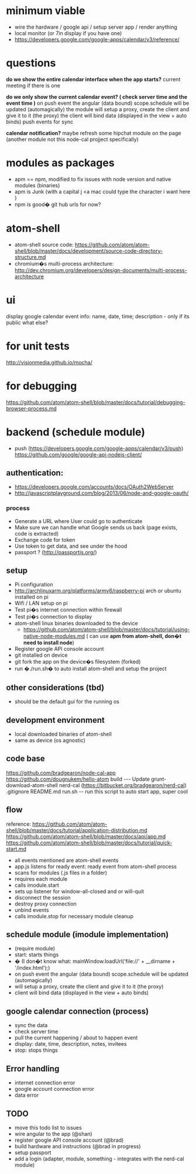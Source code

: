 # minimum viable
+ wire the hardware / google api / setup server app / render anything
+  local monitor (or 7in display if you have one)
+ https://developers.google.com/google-apps/calendar/v3/reference/

# questions
**do we show the entire calendar interface when the app starts?**
current meeting if there is one 

**do we only show the current calendar event? ( check server time and the event time )**
on push event the angular (data bound) scope.schedule will be updated (automagically)
the module will setup a proxy, create the client and give it to it (the proxy)
the client will bind data (displayed in the view + auto binds)
push events for sync

**calendar notification?**
maybe refresh some hipchat module on the page (another module not this node-cal projject specifically)

# modules as packages
+ apm == npm, modified to fix issues with node version and native modules (binaries)
+ apm is Junk (with a capital j <a mac could type the character i want here )
+ npm is good� git hub urls for now?

# atom-shell
+ atom-shell source code: https://github.com/atom/atom-shell/blob/master/docs/development/source-code-directory-structure.md
+ chromium�s multi-process architecture: http://dev.chromium.org/developers/design-documents/multi-process-architecture 

# ui
display google calendar event info: name, date, time; description - only if its public
what else?

# for unit tests
http://visionmedia.github.io/mocha/

# for debugging
https://github.com/atom/atom-shell/blob/master/docs/tutorial/debugging-browser-process.md

# backend (schedule module)
+ push (https://developers.google.com/google-apps/calendar/v3/push)
https://github.com/google/google-api-nodejs-client/

## authentication: 
+ https://developers.google.com/accounts/docs/OAuth2WebServer
+ http://javascriptplayground.com/blog/2013/06/node-and-google-oauth/

### process
+ Generate a URL where User could go to authenticate
+ Make sure we can handle what Google sends us back (page exists, code is extracted)
+ Exchange code for token
+ Use token to get data, and see under the hood
+ passport ?  (http://passportjs.org/)

## setup
+ Pi configuration
+ http://archlinuxarm.org/platforms/armv6/raspberry-pi  arch or ubuntu installed on pi
+ Wifi / LAN setup on pi
+ Test pi�s internet connection within firewall
+ Test pi�s connection to display
+ atom-shell linux binaries downloaded to the device
	+ https://github.com/atom/atom-shell/blob/master/docs/tutorial/using-native-node-modules.md ( can use **apm from atom-shell, don�t need to install node**)
+ Register google API console account
+ git installed on device
+ git fork the app on the device�s filesystem (forked) 
+ run �./run.sh� to auto install atom-shell and setup the project

## other considerations (tbd)
+ should be the default gui for the running os

## development environment
+ local downloaded binaries of atom-shell
+ same as device (os agnostic)

## code base
https://github.com/bradgearon/node-cal-app
https://github.com/dougnukem/hello-atom
build --- Update grunt-download-atom-shell
nerd-cal (https://bitbucket.org/bradgearon/nerd-cal)
.gitignore
README.md
run.sh -- run this script to auto start app, super cool

## flow
reference: https://github.com/atom/atom-shell/blob/master/docs/tutorial/application-distribution.md
https://github.com/atom/atom-shell/blob/master/docs/api/app.md
https://github.com/atom/atom-shell/blob/master/docs/tutorial/quick-start.md

+ all events mentioned are atom-shell events
+ app.js listens for ready event: ready event from atom-shell process
+ scans for modules (.js files in a folder)
+ requires each module
+ calls imodule.start
+ sets up listener for window-all-closed and or will-quit
+ disconnect the session
+ destroy proxy connection
+ unbind events
+ calls imodule.stop for necessary module cleanup

## schedule module (imodule implementation)
+ (require module) 
+ start: starts things
+ � (I don�t know what: mainWindow.loadUrl('file://' + __dirname + '/index.html');)  
+ on push event the angular (data bound) scope.schedule will be updated (automagically)
+ will setup a proxy, create the client and give it to it (the proxy)
+ client will bind data (displayed in the view + auto binds)

## google calendar connection (process)
+ sync the data
+ check server time
+ pull the current happening / about to happen event
+ display: date, time, description, notes, invitees
+ stop: stops things

## Error handling
+ internet connection error
+ google account connection error
+ data error

## TODO
+ move this todo list to issues
+ wire angular to the app (@shan)
+ register google API console account (@brad)
+ build hardware and instructions (@brad in progress)
+ setup passport
+ add a login (adapter, module, something - integrates with the nerd-cal module)
